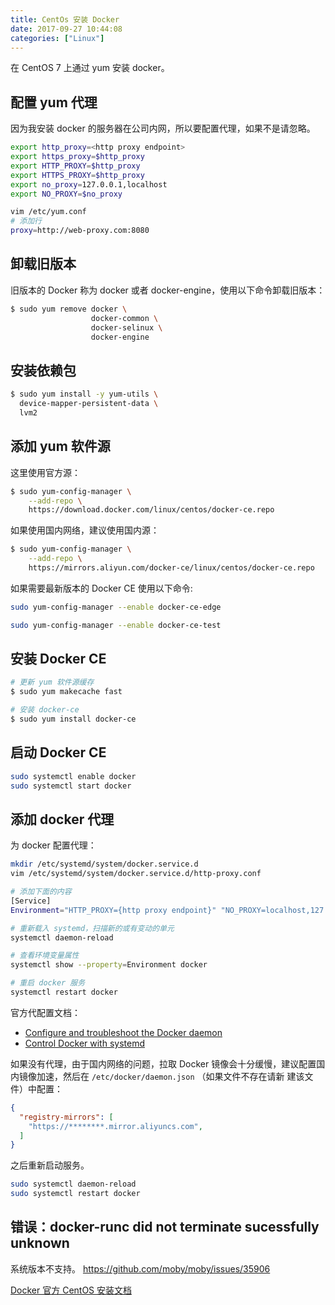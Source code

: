 ```yaml
---
title: CentOs 安装 Docker
date: 2017-09-27 10:44:08
categories: ["Linux"]
---
```


在 CentOS 7 上通过 yum 安装 docker。

<!--more-->

## 配置 yum 代理

因为我安装 docker 的服务器在公司内网，所以要配置代理，如果不是请忽略。

``` bash
export http_proxy=<http proxy endpoint>
export https_proxy=$http_proxy
export HTTP_PROXY=$http_proxy
export HTTPS_PROXY=$http_proxy
export no_proxy=127.0.0.1,localhost
export NO_PROXY=$no_proxy

vim /etc/yum.conf
# 添加行
proxy=http://web-proxy.com:8080
```

## 卸载旧版本

旧版本的 Docker 称为 docker 或者 docker-engine，使用以下命令卸载旧版本：

``` bash
$ sudo yum remove docker \
                  docker-common \
                  docker-selinux \
                  docker-engine
```

## 安装依赖包

``` bash
$ sudo yum install -y yum-utils \
  device-mapper-persistent-data \
  lvm2
```

## 添加 yum 软件源

这里使用官方源：

``` bash
$ sudo yum-config-manager \
    --add-repo \
    https://download.docker.com/linux/centos/docker-ce.repo
```

如果使用国内网络，建议使用国内源：

``` bash
$ sudo yum-config-manager \
    --add-repo \
    https://mirrors.aliyun.com/docker-ce/linux/centos/docker-ce.repo
```

如果需要最新版本的 Docker CE 使用以下命令:

``` bash
sudo yum-config-manager --enable docker-ce-edge

sudo yum-config-manager --enable docker-ce-test
```

## 安装 Docker CE

``` bash
# 更新 yum 软件源缓存
$ sudo yum makecache fast

# 安装 docker-ce
$ sudo yum install docker-ce
```

## 启动 Docker CE

``` bash
sudo systemctl enable docker
sudo systemctl start docker
```

## 添加 docker 代理

为 docker 配置代理：

``` bash
mkdir /etc/systemd/system/docker.service.d
vim /etc/systemd/system/docker.service.d/http-proxy.conf

# 添加下面的内容
[Service]
Environment="HTTP_PROXY={http proxy endpoint}" "NO_PROXY=localhost,127.0.0.1,docker-registry.somecorporation.com"

# 重新载入 systemd，扫描新的或有变动的单元
systemctl daemon-reload

# 查看环境变量属性
systemctl show --property=Environment docker

# 重启 docker 服务
systemctl restart docker
```

官方代配置文档：

- [Configure and troubleshoot the Docker daemon](https://docs.docker.com/config/daemon/)
- [Control Docker with systemd](https://docs.docker.com/config/daemon/systemd/)

如果没有代理，由于国内网络的问题，拉取 Docker 镜像会十分缓慢，建议配置国内镜像加速，然后在 `/etc/docker/daemon.json` （如果文件不存在请新
建该文件）中配置：

```json
{
  "registry-mirrors": [
    "https://********.mirror.aliyuncs.com",
  ]
}
```

之后重新启动服务。

```bash
sudo systemctl daemon-reload
sudo systemctl restart docker
```

## 错误：docker-runc did not terminate sucessfully unknown

系统版本不支持。
<https://github.com/moby/moby/issues/35906>

[Docker 官方 CentOS 安装文档](https://docs.docker.com/engine/installation/linux/docker-ce/centos/)
